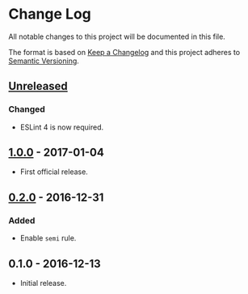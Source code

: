 # Change Log
All notable changes to this project will be documented in this file.

The format is based on [Keep a Changelog](http://keepachangelog.com/) and this project adheres to [Semantic Versioning](http://semver.org/).

## [Unreleased]
### Changed
- ESLint 4 is now required.

## [1.0.0] - 2017-01-04
- First official release.

## [0.2.0] - 2016-12-31
### Added
- Enable `semi` rule.

## 0.1.0 - 2016-12-13
- Initial release.

[Unreleased]: https://github.com/ssoloff/eslint-config-crockford/compare/v1.0.0...HEAD
[1.0.0]: https://github.com/ssoloff/eslint-config-crockford/compare/v0.2.0...v1.0.0
[0.2.0]: https://github.com/ssoloff/eslint-config-crockford/compare/v0.1.0...v0.2.0
